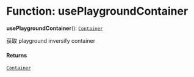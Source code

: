 # Function: usePlaygroundContainer

**usePlaygroundContainer**(): [`Container`](/auto-docs/fixed-layout-editor/interfaces/interfaces.Container.md)

获取 playground inversify container

#### Returns

[`Container`](/auto-docs/fixed-layout-editor/interfaces/interfaces.Container.md)
